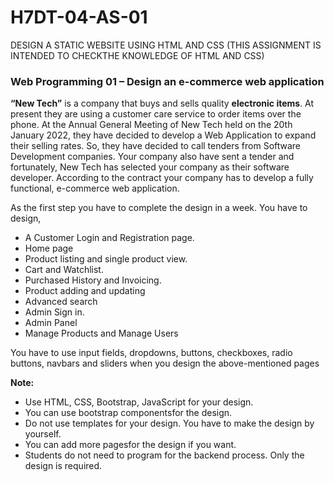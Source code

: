 # H7DT-04-AS-01
DESIGN A STATIC WEBSITE USING HTML AND CSS (THIS ASSIGNMENT IS INTENDED TO CHECKTHE KNOWLEDGE OF HTML AND CSS)


### Web Programming 01 – Design an e-commerce web application
**“New Tech”** is a company that buys and sells quality **electronic items**. At present they are using
a customer care service to order items over the phone. At the Annual General Meeting of New
Tech held on the 20th January 2022, they have decided to develop a Web Application to expand
their selling rates. So, they have decided to call tenders from Software Development
companies. Your company also have sent a tender and fortunately, New Tech has selected your
company as their software developer. According to the contract your company has to develop a
fully functional, e-commerce web application.


As the first step you have to complete the design in a week.
You have to design,

- A Customer Login and Registration page.
- Home page
- Product listing and single product view.
- Cart and Watchlist.
- Purchased History and Invoicing.
- Product adding and updating
- Advanced search
- Admin Sign in.
- Admin Panel
- Manage Products and Manage Users

You have to use input fields, dropdowns, buttons, checkboxes, radio buttons, navbars and
sliders when you design the above-mentioned pages

**Note:**
- Use HTML, CSS, Bootstrap, JavaScript for your design.
- You can use bootstrap componentsfor the design.
- Do not use templates for your design. You have to make the design by yourself.
- You can add more pagesfor the design if you want.
- Students do not need to program for the backend process. Only the design is required.
